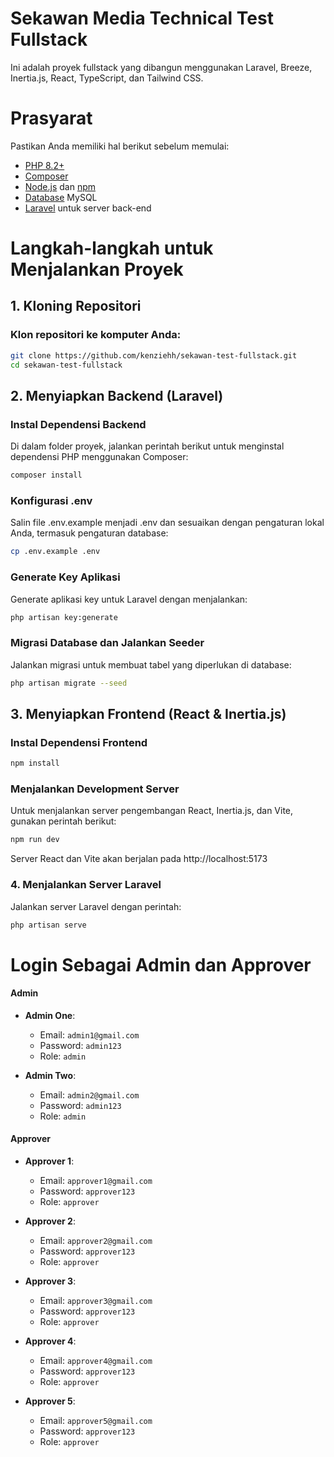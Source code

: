 # Sekawan Media Technical Test Fullstack

Ini adalah proyek fullstack yang dibangun menggunakan Laravel, Breeze, Inertia.js, React, TypeScript, dan Tailwind CSS. 

# Prasyarat

Pastikan Anda memiliki hal berikut sebelum memulai:

- [PHP 8.2+](https://www.php.net/downloads.php)
- [Composer](https://getcomposer.org/download/)
- [Node.js](https://nodejs.org/) dan [npm](https://www.npmjs.com/get-npm) 
- [Database](https://www.mysql.com/) MySQL
- [Laravel](https://laravel.com/docs/11.x) untuk server back-end

# Langkah-langkah untuk Menjalankan Proyek

## 1. Kloning Repositori

### Klon repositori ke komputer Anda:

```bash
git clone https://github.com/kenziehh/sekawan-test-fullstack.git
cd sekawan-test-fullstack

```


## 2. Menyiapkan Backend (Laravel)
### Instal Dependensi Backend
Di dalam folder proyek, jalankan perintah berikut untuk menginstal dependensi PHP menggunakan Composer:

```bash
composer install
```

### Konfigurasi .env
Salin file .env.example menjadi .env dan sesuaikan dengan pengaturan lokal Anda, termasuk pengaturan database:
```bash
cp .env.example .env
```

### Generate Key Aplikasi
Generate aplikasi key untuk Laravel dengan menjalankan:
```bash
php artisan key:generate
```
### Migrasi Database dan Jalankan Seeder
Jalankan migrasi untuk membuat tabel yang diperlukan di database:

```bash
php artisan migrate --seed
```
## 3. Menyiapkan Frontend (React & Inertia.js)

### Instal Dependensi Frontend
```bash
npm install
```
### Menjalankan Development Server
Untuk menjalankan server pengembangan React, Inertia.js, dan Vite, gunakan perintah berikut:
```bash
npm run dev
```
Server React dan Vite akan berjalan pada http://localhost:5173
### 4. Menjalankan Server Laravel
Jalankan server Laravel dengan perintah:
```bash
php artisan serve
```
# Login Sebagai Admin dan Approver

#### Admin
- **Admin One**:  
  - Email: `admin1@gmail.com`  
  - Password: `admin123`  
  - Role: `admin`
  
- **Admin Two**:  
  - Email: `admin2@gmail.com`  
  - Password: `admin123`  
  - Role: `admin`

#### Approver
- **Approver 1**:  
  - Email: `approver1@gmail.com`  
  - Password: `approver123`  
  - Role: `approver`
  
- **Approver 2**:  
  - Email: `approver2@gmail.com`  
  - Password: `approver123`  
  - Role: `approver`

- **Approver 3**:  
  - Email: `approver3@gmail.com`  
  - Password: `approver123`  
  - Role: `approver`

- **Approver 4**:  
  - Email: `approver4@gmail.com`  
  - Password: `approver123`  
  - Role: `approver`

- **Approver 5**:  
  - Email: `approver5@gmail.com`  
  - Password: `approver123`  
  - Role: `approver`


